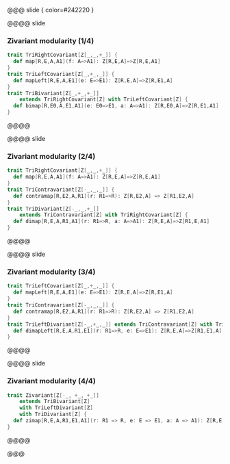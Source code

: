 @@@ slide { color=#242220 }

@@@@ slide

### Zivariant modularity (1/4)

```scala
trait TriRightCovariant[Z[_,_,+_]] {
  def map[R,E,A,A1](f: A=>A1): Z[R,E,A]=>Z[R,E,A1]
}
trait TriLeftCovariant[Z[_,+_,_]] {
  def mapLeft[R,E,A,E1](e: E=>E1): Z[R,E,A]=>Z[R,E1,A]
}
trait TriBivariant[Z[_,+_,+_]]
    extends TriRightCovariant[Z] with TriLeftCovariant[Z] {
  def bimap[R,E0,A,E1,A1](e: E0=>E1, a: A=>A1): Z[R,E0,A]=>Z[R,E1,A1]
}
```

@@@@

@@@@ slide

### Zivariant modularity (2/4)

```scala
trait TriRightCovariant[Z[_,_,+_]] {
  def map[R,E,A,A1](f: A=>A1): Z[R,E,A]=>Z[R,E,A1]
}
trait TriContravariant[Z[-_,_,_]] {
  def contramap[R,E2,A,R1](r: R1=>R): Z[R,E2,A] => Z[R1,E2,A]
}
trait TriDivariant[Z[-_,_,+_]]
    extends TriContravariant[Z] with TriRightCovariant[Z] {
  def dimap[R,E,A,R1,A1](r: R1=>R, a: A=>A1): Z[R,E,A]=>Z[R1,E,A1]
}
```

@@@@

@@@@ slide

### Zivariant modularity (3/4)

```scala
trait TriLeftCovariant[Z[_,+_,_]] {
  def mapLeft[R,E,A,E1](e: E=>E1): Z[R,E,A]=>Z[R,E1,A]
}
trait TriContravariant[Z[-_,_,_]] {
  def contramap[R,E2,A,R1](r: R1=>R): Z[R,E2,A] => Z[R1,E2,A]
}
trait TriLeftDivariant[Z[-_,+_,_]] extends TriContravariant[Z] with TriLeftCovariant[Z] {
  def dimapLeft[R,E,A,R1,E1](r: R1=>R, e: E=>E1): Z[R,E,A]=>Z[R1,E1,A]
}
```

@@@@

@@@@ slide

### Zivariant modularity (4/4)

```scala
trait Zivariant[Z[-_, +_, +_]]
    extends TriBivariant[Z]
    with TriLeftDivariant[Z]
    with TriDivariant[Z] {
  def zimap[R,E,A,R1,E1,A1](r: R1 => R, e: E => E1, a: A => A1): Z[R,E,A] => Z[R1,E1,A1]
}
```

@@@@

@@@